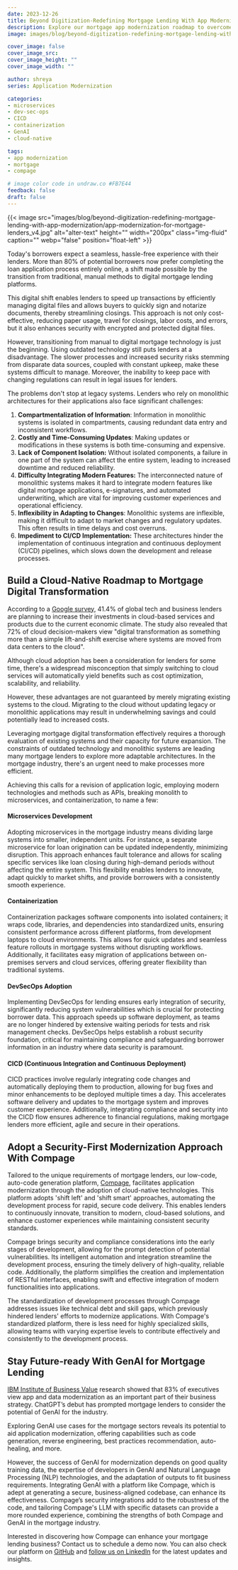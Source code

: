 ```yaml
---
date: 2023-12-26
title: Beyond Digitization-Redefining Mortgage Lending With App Modernization
description: Explore our mortgage app modernization roadmap to overcome challenges with legacy systems, adopting cloud-native solutions for an efficient loan process.
image: images/blog/beyond-digitization-redefining-mortgage-lending-with-app-modernization/app-modernization-for-mortgage-lenders-v3.jpg

cover_image: false
cover_image_src: 
cover_image_height: ""
cover_image_width: ""

author: shreya
series: Application Modernization

categories:
- microservices 
- dev-sec-ops 
- CICD
- containerization
- GenAI 
- cloud-native

tags:
- app modernization
- mortgage
- compage

# image color code in undraw.co #FB7E44 
feedback: false
draft: false
---
```


{{< image src="images/blog/beyond-digitization-redefining-mortgage-lending-with-app-modernization/app-modernization-for-mortgage-lenders_v4.jpg" alt="alter-text" height="" width="200px" class="img-fluid" caption="" webp="false" position="float-left" >}}

Today's borrowers expect a seamless, hassle-free experience with their lenders. More than 80% of potential borrowers now prefer completing the loan application process entirely online, a shift made possible by the transition from traditional, manual methods to digital mortgage lending platforms.  

  
This digital shift enables lenders to speed up transactions by efficiently managing digital files and allows buyers to quickly sign and notarize documents, thereby streamlining closings. This approach is not only cost-effective, reducing paper usage, travel for closings, labor costs, and errors, but it also enhances security with encrypted and protected digital files. 

  
However, transitioning from manual to digital mortgage technology is just the beginning. Using outdated technology still puts lenders at a disadvantage. The slower processes and increased security risks stemming from disparate data sources, coupled with constant upkeep, make these systems difficult to manage. Moreover, the inability to keep pace with changing regulations can result in legal issues for lenders. 

  
The problems don't stop at legacy systems. Lenders who rely on monolithic architectures for their applications also face significant challenges: 

  

1. **Compartmentalization of Information**: Information in monolithic systems is isolated in compartments, causing redundant data entry and inconsistent workflows. 
2. **Costly and Time-Consuming Updates**: Making updates or modifications in these systems is both time-consuming and expensive. 
3. **Lack of Component Isolation:** Without isolated components, a failure in one part of the system can affect the entire system, leading to increased downtime and reduced reliability. 
4. **Difficulty Integrating Modern Features:** The interconnected nature of monolithic systems makes it hard to integrate modern features like digital mortgage applications, e-signatures, and automated underwriting, which are vital for improving customer experiences and operational efficiency. 
5. **Inflexibility in Adapting to Changes**: Monolithic systems are inflexible, making it difficult to adapt to market changes and regulatory updates. This often results in time delays and cost overruns. 
6. **Impediment to CI/CD Implementation:** These architectures hinder the implementation of continuous integration and continuous deployment (CI/CD) pipelines, which slows down the development and release processes. 

  

## Build a Cloud-Native Roadmap to Mortgage Digital Transformation 

According to a [Google survey](https://cloud.google.com/blog/transform/top-cloud-computing-trends-facts-statistics-2023), 41.4% of global tech and business lenders are planning to increase their investments in cloud-based services and products due to the current economic climate. The study also revealed that 72% of cloud decision-makers view "digital transformation as something more than a simple lift-and-shift exercise where systems are moved from data centers to the cloud".

  

Although cloud adoption has been a consideration for lenders for some time, there's a widespread misconception that simply switching to cloud services will automatically yield benefits such as cost optimization, scalability, and reliability. 

  

However, these advantages are not guaranteed by merely migrating existing systems to the cloud. Migrating to the cloud without updating legacy or monolithic applications may result in underwhelming savings and could potentially lead to increased costs. 

  

Leveraging mortgage digital transformation effectively requires a thorough evaluation of existing systems and their capacity for future expansion. The constraints of outdated technology and monolithic systems are leading many mortgage lenders to explore more adaptable architectures. In the mortgage industry, there's an urgent need to make processes more efficient.  

  

Achieving this calls for a revision of application logic, employing modern technologies and methods such as APIs, breaking monolith to microservices, and containerization, to name a few: 

  

#### **Microservices Development** 

Adopting microservices in the mortgage industry means dividing large systems into smaller, independent units. For instance, a separate microservice for loan origination can be updated independently, minimizing disruption. This approach enhances fault tolerance and allows for scaling specific services like loan closing during high-demand periods without affecting the entire system. This flexibility enables lenders to innovate, adapt quickly to market shifts, and provide borrowers with a consistently smooth experience. 

#### **Containerization** 

Containerization packages software components into isolated containers; it wraps code, libraries, and dependencies into standardized units, ensuring consistent performance across different platforms, from development laptops to cloud environments. This allows for quick updates and seamless feature rollouts in mortgage systems without disrupting workflows. Additionally, it facilitates easy migration of applications between on-premises servers and cloud services, offering greater flexibility than traditional systems. 

#### **DevSecOps Adoption** 

Implementing DevSecOps for lending ensures early integration of security, significantly reducing system vulnerabilities which is crucial for protecting borrower data. This approach speeds up software deployment, as teams are no longer hindered by extensive waiting periods for tests and risk management checks. DevSecOps helps establish a robust security foundation, critical for maintaining compliance and safeguarding borrower information in an industry where data security is paramount. 

#### **CICD (Continuous Integration and Continuous Deployment)** 

CICD practices involve regularly integrating code changes and automatically deploying them to production, allowing for bug fixes and minor enhancements to be deployed multiple times a day. This accelerates software delivery and updates to the mortgage system and improves customer experience. Additionally, integrating compliance and security into the CICD flow ensures adherence to financial regulations, making mortgage lenders more efficient, agile and secure in their operations. 

  

## Adopt a Security-First Modernization Approach With Compage

  

Tailored to the unique requirements of mortgage lenders, our low-code, auto-code generation platform, [Compage](https://intelops.ai/compage/), facilitates application modernization through the adoption of cloud-native technologies. This platform adopts 'shift left' and 'shift smart' approaches, automating the development process for rapid, secure code delivery. This enables lenders to continuously innovate, transition to modern, cloud-based solutions, and enhance customer experiences while maintaining consistent security standards. 

  

Compage brings security and compliance considerations into the early stages of development, allowing for the prompt detection of potential vulnerabilities. Its intelligent automation and integration streamline the development process, ensuring the timely delivery of high-quality, reliable code. Additionally, the platform simplifies the creation and implementation of RESTful interfaces, enabling swift and effective integration of modern functionalities into applications. 

  

The standardization of development processes through Compage addresses issues like technical debt and skill gaps, which previously hindered lenders' efforts to modernize applications. With Compage's standardized platform, there is less need for highly specialized skills, allowing teams with varying expertise levels to contribute effectively and consistently to the development process. 

## Stay Future-ready With GenAI for Mortgage Lending 

[IBM Institute of Business Value](https://www.ibm.com/thought-leadership/institute-business-value/en-us/report/ceo-generative-ai/application-modernization) research showed that 83% of executives view app and data modernization as an important part of their business strategy. ChatGPT’s debut has prompted mortgage lenders to consider the potential of GenAI for the industry.

  

Exploring GenAI use cases for the mortgage sectors reveals its potential to aid application modernization, offering capabilities such as code generation, reverse engineering, best practices recommendation, auto-healing, and more.

  

However, the success of GenAI for modernization depends on good quality training data, the expertise of developers in GenAI and Natural Language Processing (NLP) technologies, and the adaptation of outputs to fit business requirements. Integrating GenAI with a platform like Compage, which is adept at generating a secure, business-aligned codebase, can enhance its effectiveness. Compage’s security integrations add to the robustness of the code, and tailoring Compage's LLM with specific datasets can provide a more rounded experience, combining the strengths of both Compage and GenAI in the mortgage industry. 

  

Interested in discovering how Compage can enhance your mortgage lending business? Contact us to schedule a demo now. You can also check our platform on [GitHub](https://github.com/intelops/compage) and [follow us on LinkedIn](https://www.linkedin.com/company/intelopsai/) for the latest updates and insights. 
